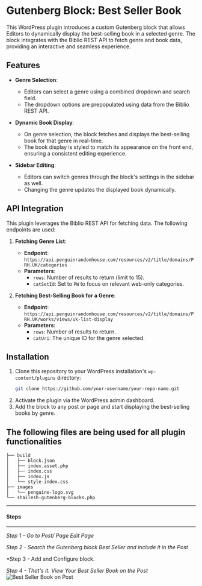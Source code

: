# Gutenberg Block: Best Seller Book

This WordPress plugin introduces a custom Gutenberg block that allows Editors to dynamically display the best-selling book in a selected genre. The block integrates with the Biblio REST API to fetch genre and book data, providing an interactive and seamless experience.

## Features

- **Genre Selection**:
  - Editors can select a genre using a combined dropdown and search field.
  - The dropdown options are prepopulated using data from the Biblio REST API.

- **Dynamic Book Display**:
  - On genre selection, the block fetches and displays the best-selling book for that genre in real-time.
  - The book display is styled to match its appearance on the front end, ensuring a consistent editing experience.

- **Sidebar Editing**:
  - Editors can switch genres through the block's settings in the sidebar as well.
  - Changing the genre updates the displayed book dynamically.

## API Integration

This plugin leverages the Biblio REST API for fetching data. The following endpoints are used:

1. **Fetching Genre List**:
   - **Endpoint**:  
     `https://api.penguinrandomhouse.com/resources/v2/title/domains/PRH.UK/categories`
   - **Parameters**:
     - `rows`: Number of results to return (limit to 15).
     - `catSetId`: Set to `PW` to focus on relevant web-only categories.

2. **Fetching Best-Selling Book for a Genre**:
   - **Endpoint**:  
     `https://api.penguinrandomhouse.com/resources/v2/title/domains/PRH.UK/works/views/uk-list-display`
   - **Parameters**:
     - `rows`: Number of results to return.
     - `catUri`: The unique ID for the genre selected.

## Installation

1. Clone this repository to your WordPress installation's `wp-content/plugins` directory:
   ```bash
   git clone https://github.com/your-username/your-repo-name.git
   ```
2. Activate the plugin via the WordPress admin dashboard.
3. Add the block to any post or page and start displaying the best-selling books by genre.

## The following files are being used for all plugin functionalities
```
├── build
│   ├── block.json
│   ├── index.asset.php
│   ├── index.css
│   ├── index.js
│   └── style-index.css
├── images
│   └── penguine-logo.svg
└── shailesh-gutenberg-blocks.php
```

<hr />
<h4>Steps</h4>
<hr />

*Step 1 - Go to Post/ Page Edit Page*

*Step 2 - Search the Gutenberg block Best Seller and include it in the Post*

*Step 3 - Add and Configure block.

*Step 4 - That's it. View Your Best Seller Book on the Post*
![Best Seller Book on Post](best-seller-book-on-posts.png "Best Seller Book Gutenberg Block")
